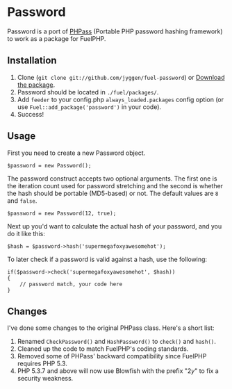 # Password
Password is a port of [PHPass](http://www.openwall.com/phpass/) (Portable PHP password hashing framework) to work as a package for FuelPHP.

## Installation
1. Clone (`git clone git://github.com/jyggen/fuel-password`) or [Download the package](https://github.com/jyggen/fuel-password/zipball/master).
2. Password should be located in `./fuel/packages/`.
4. Add `feeder` to your config.php `always_loaded.packages` config option (or use `Fuel::add_package('password')` in your code).
5. Success!

## Usage
First you need to create a new Password object.

	$password = new Password();

 The password construct accepts two optional arguments. The first one is the iteration count used for password stretching and the second is whether the hash should be portable (MD5-based) or not. The default values are `8` and `false`.

	$password = new Password(12, true);

Next up you'd want to calculate the actual hash of your password, and you do it like this:

	$hash = $password->hash('supermegafoxyawesomehot');

To later check if a password is valid against a hash, use the following:

	if($password->check('supermegafoxyawesomehot', $hash))
	{
		// password match, your code here
	}

## Changes
I've done some changes to the original PHPass class. Here's a short list:

1. Renamed `CheckPassword()` and `HashPassword()` to `check()` and `hash()`.
2. Cleaned up the code to match FuelPHP's coding standards.
3. Removed some of PHPass' backward compatibility since FuelPHP requires PHP 5.3.
4. PHP 5.3.7 and above will now use Blowfish with the prefix "$2y$" to fix a
security weakness.